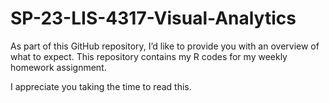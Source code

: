 # SP-23-LIS-4317-Visual-Analytics
As part of this GitHub repository, I’d like to provide you with an overview of what to expect. This repository contains my R codes for my weekly homework assignment.

I appreciate you taking the time to read this.
